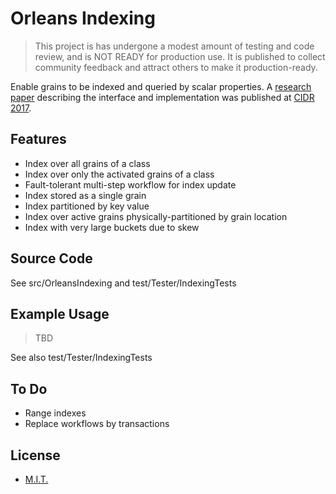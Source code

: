# Orleans Indexing

> This project is has undergone a modest amount of testing and code review, and is NOT READY for production use. It is published to collect community feedback and attract others to make it production-ready. 

Enable grains to be indexed and queried by scalar properties. A [research paper](http://cidrdb.org/cidr2017/papers/p29-bernstein-cidr17.pdf) describing the interface and implementation was published at [CIDR 2017](http://cidrdb.org/cidr2017/index.html).

## Features

- Index over all grains of a class 
- Index over only the activated grains of a class
- Fault-tolerant multi-step workflow for index update
- Index stored as a single grain
- Index partitioned by key value
- Index over active grains physically-partitioned by grain location
- Index with very large buckets due to skew

## Source Code

See src/OrleansIndexing  and test/Tester/IndexingTests

## Example Usage

> TBD

See also test/Tester/IndexingTests

## To Do

- Range indexes
- Replace workflows by transactions

## License

- [M.I.T.](https://github.com/dotnet/orleans/blob/master/LICENSE)




